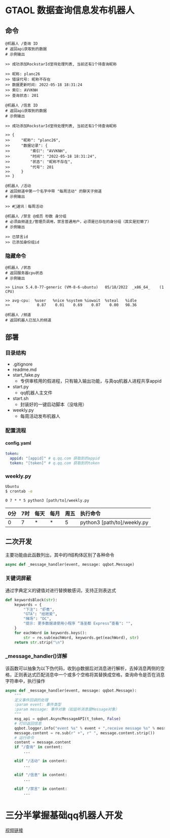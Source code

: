 # GTAOL 数据查询信息发布机器人
## 命令
```
@机器人 /查询 ID
# 返回api获取到的数据
# 示例输出

>> 成功添加RockstarId至待处理列表, 当前还有1个待查询昵称

>> 昵称: planc26
>> 错误代号: 昵称不存在
>> 数据更新时间: 2022-05-18 18:31:24
>> 索引: AVVKNH
>> 查询状态: 201
```

```
@机器人 /信息 ID
# 返回api获取到的数据
# 示例输出

>> 成功添加RockstarId至待处理列表, 当前还有1个待查询昵称

>> {
>>     "昵称": "planc26", 
>>     "数据记录": {
>>         "索引": "AVVKNH", 
>>         "时间": "2022-05-18 18:31:24", 
>>         "状态": "昵称不存在", 
>>         "代号": 201
>>     }
>> }
```

```
@机器人 /活动
# 返回频道中第一个名字中带 "每周活动" 的聊天子频道
# 示例输出

>> #🌟速讯｜每周活动 
```

```
@机器人 /禁言 @成员 秒数 身分组
# 必须由频道主/管理员调用，禁言普通用户，必须是已存在的身分组（其实是犯懒了）
# 示例输出

>> 已禁言id
>> 已添加身份组id
```

### 隐藏命令
```
@机器人 /状态
# 返回服务器cpu状态
# 示例输出

>> Linux 5.4.0-77-generic (VM-8-6-ubuntu) 	05/18/2022 	_x86_64_	(1 CPU)

>> avg-cpu:  %user   %nice %system %iowait  %steal   %idle
>>            0.87    0.01    0.69    0.07    0.00   98.36
```

```
@机器人 /频道
# 返回机器人已加入的频道
```
## 部署
### 目录结构
- .gitignore
- readme.md
- start_fake.py
    - 专供审核用的假进程，只有输入输出功能，与真qq机器人进程共享appid
- start.py
    - qq机器人主文件
- start.sh
    - 封装好的一键启动脚本（没啥用）
- weekly.py
    - 每周活动发布机器人

### 配置流程
#### config.yaml
```yaml
token:
  appid: "[appid]" # q.qq.com 获取到的appid
  token: "[token]" # q.qq.com 获取到的token
```

### weekly.py
```bash
Ubuntu
$ crontab -e
```
```
0 7 * * 5 python3 [path/to]/weekly.py
```
|0分|7时|每天|每月|周五|执行命令|
|:--|:--|:--|:--|:--|:--|
|0|7|*|*|5|python3 [path/to]/weekly.py|

## 二次开发
主要功能由此函数列出，其中的if结构体区别了各种命令
```python
async def _message_handler(event, message: qqbot.Message)
```
### 关键词屏蔽
通过字典定义的键值对进行替换敏感词，支持正则表达式
```python
def keywordsBlock(str):
    keywords = {
        "下注": "虾煮",
        "GTA": "给她爱",
        "赌场": "DC",
        "提示: 更多数据请使用小程序 “洛圣都 Express”查看": "",
    }
    for eachWord in keywords.keys():
        str = re.sub(eachWord, keywords.get(eachWord), str)
    return str.strip("\n")
```
### _message_handler()详解
该函数可以抽象为以下伪代码，收到@数据后对消息进行解析，去掉消息两侧的空格，正则表达式匹配消息中一个或多个空格将其替换成空格，查询命令是否在消息字符串中，执行操作
```python
async def _message_handler(event, message: qqbot.Message):
    """
    定义事件回调的处理
    :param event: 事件类型
    :param message: 事件对象（如监听消息是Message对象）
    """
    msg_api = qqbot.AsyncMessageAPI(t_token, False)
    # 打印返回信息
    qqbot.logger.info("event %s" % event + ",receive message %s" % message.content)
    message.content = re.sub(r" +", r" ", message.content.strip())
    # 运行命令
    content = message.content
    if "/查询" in content:
        ...

    elif "/活动" in content:
        ...

    elif "/信息" in content:
        ...

    elif "/禁言" in content:
        ...
```
# 三分半掌握基础qq机器人开发
[视频链接](http://119.29.96.141:81/rickroll.mp4)
